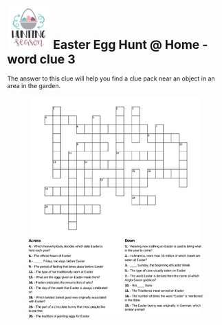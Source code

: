 # <img src=Hunting_Season.svg width=100 /> Easter Egg Hunt @ Home - word clue 3

The answer to this clue will help you find a clue pack near an object in an area in the garden.

<p align="center">
    <img src=Crossword.png width="80%"/>
</p>
